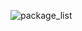 ![package_list](https://raw.githubusercontent.com/vipulkumbhar/AuE893Spring20_VipulKumbhar/master/catkin_ws/git_readme_files/open_loop_square.png)
